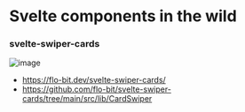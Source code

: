 # Svelte components in the wild

### svelte-swiper-cards

![image](https://github.com/user-attachments/assets/c6623178-30c9-49b1-9ccc-fa6e5735b7ca)

- https://flo-bit.dev/svelte-swiper-cards/
- https://github.com/flo-bit/svelte-swiper-cards/tree/main/src/lib/CardSwiper
